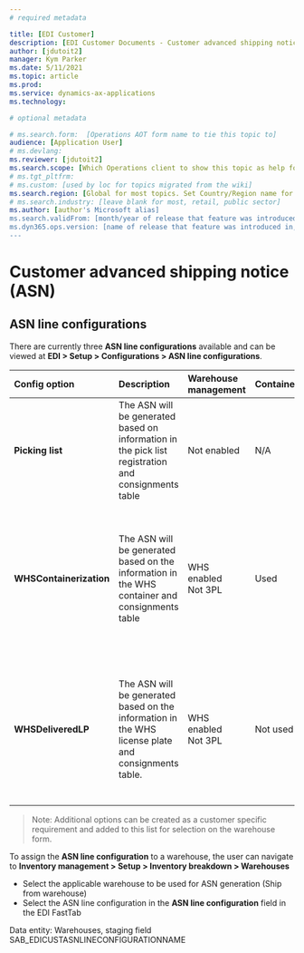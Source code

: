 ```yaml
---
# required metadata

title: [EDI Customer]
description: [EDI Customer Documents - Customer advanced shipping notice]
author: [jdutoit2]
manager: Kym Parker
ms.date: 5/11/2021
ms.topic: article
ms.prod: 
ms.service: dynamics-ax-applications
ms.technology: 

# optional metadata

# ms.search.form:  [Operations AOT form name to tie this topic to]
audience: [Application User]
# ms.devlang: 
ms.reviewer: [jdutoit2]
ms.search.scope: [Which Operations client to show this topic as help for, to be set by content strategist, see list here: https://microsoft.sharepoint.com/teams/DynDoc/_layouts/15/WopiFrame.aspx?sourcedoc={23419e1c-eb64-42e9-aa9b-79875b428718}&action=edit&wd=target%28Core%20Dynamics%20AX%20CP%20requirements%2Eone%7C4CC185C0%2DEFAA%2D42CD%2D94B9%2D8F2A45E7F61A%2FVersions%20list%20for%20docs%20topics%7CC14BE630%2D5151%2D49D6%2D8305%2D554B5084593C%2F%29]
# ms.tgt_pltfrm: 
# ms.custom: [used by loc for topics migrated from the wiki]
ms.search.region: [Global for most topics. Set Country/Region name for localizations]
# ms.search.industry: [leave blank for most, retail, public sector]
ms.author: [author's Microsoft alias]
ms.search.validFrom: [month/year of release that feature was introduced in, in format yyyy-mm-dd]
ms.dyn365.ops.version: [name of release that feature was introduced in, see list here: https://microsoft.sharepoint.com/teams/DynDoc/_layouts/15/WopiFrame.aspx?sourcedoc={23419e1c-eb64-42e9-aa9b-79875b428718}&action=edit&wd=target%28Core%20Dynamics%20AX%20CP%20requirements%2Eone%7C4CC185C0%2DEFAA%2D42CD%2D94B9%2D8F2A45E7F61A%2FVersions%20list%20for%20docs%20topics%7CC14BE630%2D5151%2D49D6%2D8305%2D554B5084593C%2F%29]
---
```


# Customer advanced shipping notice (ASN)

## ASN line configurations
There are currently three **ASN line configurations** available and can be viewed at **EDI > Setup > Configurations > ASN line configurations**.

Config option       |	Description	            | Warehouse management	    | Containerization	    | Note
:--                 |:--                      |:--                        |:--                    |:--
**Picking list**    |	The ASN will be generated based on information in the pick list registration and consignments table	| Not enabled	 | N/A	| The SSCC should be populated for each line of the picking list registration
**WHSContainerization** |	The ASN will be generated based on the information in the WHS container and consignments table | WHS enabled <br> Not 3PL	| Used	| The container number will be used as the SSCC Id and therefore should be configured based on SSCC number requirements
**WHSDeliveredLP**      |	The ASN will be generated based on the information in the WHS license plate and consignments table.	| WHS enabled <br> Not 3PL	| Not used	| The target license plate number will be used as the SSCC Id and therefore should be configured based on SSCC number requirements


> Note: Additional options can be created as a customer specific requirement and added to this list for selection on the warehouse form.

To assign the **ASN line configuration** to a warehouse, the user can navigate to **Inventory management > Setup > Inventory breakdown > Warehouses**
-	Select the applicable warehouse to be used for ASN generation (Ship from warehouse)
-	Select the ASN line configuration in the **ASN line configuration** field in the EDI FastTab


Data entity: Warehouses, staging field SAB_EDICUSTASNLINECONFIGURATIONNAME

